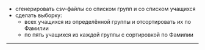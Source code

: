 
- сгенерировать csv-файлы со списком групп и со списком учащихся  
- сделать выборку:
  - всех учащихся из определённой группы и отсортировать их по Фамилии  
  - по пять учащихся из каждой группы с сортировкой по Фамилии  
  
---  
  